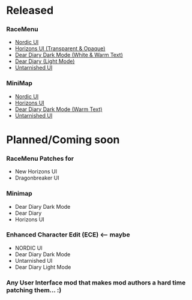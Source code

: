 # Released

### RaceMenu
* [Nordic UI](https://www.nexusmods.com/skyrimspecialedition/mods/97348)
* [Horizons UI (Transparent & Opaque)](https://www.nexusmods.com/skyrimspecialedition/mods/97354)
* [Dear Diary Dark Mode (White & Warm Text)](https://www.nexusmods.com/skyrimspecialedition/mods/97349)
* [Dear Diary (Light Mode)](https://www.nexusmods.com/skyrimspecialedition/mods/97355)
* [Untarnished UI](https://www.nexusmods.com/skyrimspecialedition/mods/97347)

### MiniMap
* [Nordic UI](https://www.nexusmods.com/skyrimspecialedition/mods/97356)
* [Horizons UI](https://www.nexusmods.com/skyrimspecialedition/mods/97358)
* [Dear Diary Dark Mode (Warm Text)](https://www.nexusmods.com/skyrimspecialedition/mods/97359)
* [Untarnished UI](https://www.nexusmods.com/skyrimspecialedition/mods/97357)

# Planned/Coming soon

### RaceMenu Patches for
* New Horizons UI
* Dragonbreaker UI

### Minimap
* Dear Diary Dark Mode
* Dear Diary
* Horizons UI

### Enhanced Character Edit (ECE) <-- maybe
* NORDIC UI
* Dear Diary Dark Mode
* Untarnished UI
* Dear Diary Light Mode

### Any User Interface mod that makes mod authors a hard time patching them... :)

